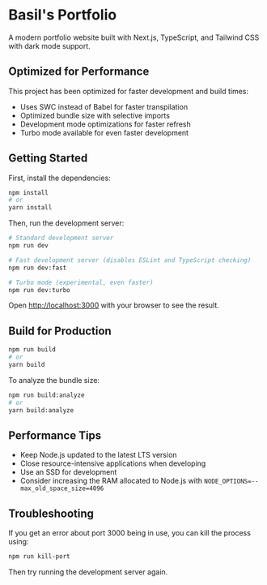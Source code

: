 # Basil's Portfolio

A modern portfolio website built with Next.js, TypeScript, and Tailwind CSS with dark mode support.

## Optimized for Performance

This project has been optimized for faster development and build times:

- Uses SWC instead of Babel for faster transpilation
- Optimized bundle size with selective imports
- Development mode optimizations for faster refresh
- Turbo mode available for even faster development

## Getting Started

First, install the dependencies:

```bash
npm install
# or
yarn install
```

Then, run the development server:

```bash
# Standard development server
npm run dev

# Fast development server (disables ESLint and TypeScript checking)
npm run dev:fast

# Turbo mode (experimental, even faster)
npm run dev:turbo
```

Open [http://localhost:3000](http://localhost:3000) with your browser to see the result.

## Build for Production

```bash
npm run build
# or
yarn build
```

To analyze the bundle size:

```bash
npm run build:analyze
# or
yarn build:analyze
```

## Performance Tips

- Keep Node.js updated to the latest LTS version
- Close resource-intensive applications when developing
- Use an SSD for development
- Consider increasing the RAM allocated to Node.js with `NODE_OPTIONS=--max_old_space_size=4096`

## Troubleshooting

If you get an error about port 3000 being in use, you can kill the process using:

```bash
npm run kill-port
```

Then try running the development server again.